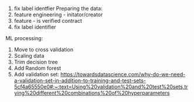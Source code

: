 1. fix label identfier
   Preparing the data:
1. feature engineering - initator/creator
1. feature - is verified contract
1. fix label identifier

ML processing:

1. Move to cross validation
2. Scaling data
3. Trim decision tree
4. Add Random forest
5. Add validation set: https://towardsdatascience.com/why-do-we-need-a-validation-set-in-addition-to-training-and-test-sets-5cf4a65550e0#:~:text=Using%20validation%20and%20test%20sets,trying%20different%20combinations%20of%20hyperparameters
